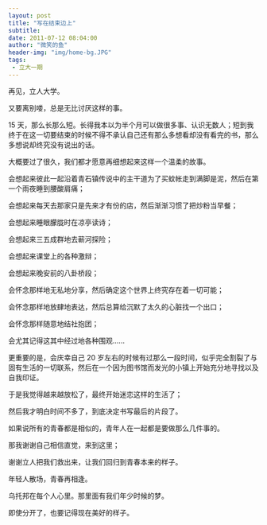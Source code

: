 ```yaml
---
layout: post
title: "写在结束边上"
subtitle:
date: 2011-07-12 08:04:00
author: "微笑的鱼"
header-img: "img/home-bg.JPG"
tags:
 - 立大一期
---
```


再见，立人大学。

又要离别喽，总是无比讨厌这样的事。

15 天，那么长那么短。长得我本以为半个月可以做很多事、认识无数人；短到我终于在这一切要结束的时候不得不承认自己还有那么多想看却没有看完的书，那么多想说却终究没有说出的话。

大概要过了很久，我们都才愿意再细想起来这样一个温柔的故事。

会想起来彼此一起沿着青石镇传说中的主干道为了买蚊帐走到满脚是泥，然后在第一个雨夜睡到腰酸肩痛；

会想起来每天去那家只是先来才有份的店，然后渐渐习惯了把炒粉当早餐；

会想起来睡眼朦胧时在凉亭读诗；

会想起来三五成群地去蕲河探险；

会想起来课堂上的各种激辩；

会想起来晚安前的八卦桥段；

会怀念那样地无私地分享，然后确定这个世界上终究存在着一切可能；

会怀念那样地放肆地表达，然后总算给沉默了太久的心脏找一个出口；

会怀念那样随意地结社抱团；

会尤其记得这其中经过地各种围观......

更重要的是，会庆幸自己 20 岁左右的时候有过那么一段时间，似乎完全割裂了与固有生活的一切联系，然后在一个因为图书馆而发光的小镇上开始充分地寻找以及自我印证。

于是我觉得越来越放松了，最终开始迷恋这样的生活了；

然后我才明白时间不多了，到底决定书写最后的片段了。

如果说所有的青春都是相似的，青年人在一起都是要做那么几件事的。

那我谢谢自己相信直觉，来到这里；

谢谢立人把我们救出来，让我们回归到青春本来的样子。

年轻人散场，青春再相逢。

乌托邦在每个人心里。那里面有我们年少时候的梦。

即使分开了，也要记得现在美好的样子。
